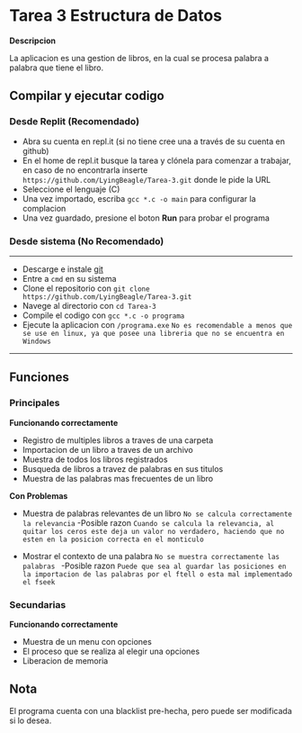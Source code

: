 
# Tarea 3 Estructura de Datos

**Descripcion**

La aplicacion es una gestion de libros, en la cual se procesa palabra a palabra que tiene el libro.

## Compilar y ejecutar codigo
### Desde Replit (Recomendado)
* Abra su cuenta en repl.it (si no tiene cree una a través de su cuenta en github)
* En el home de repl.it busque la tarea y clónela para comenzar a trabajar, en caso de no encontrarla inserte `https://github.com/LyingBeagle/Tarea-3.git` donde le pide la URL 
* Seleccione el lenguaje (C)
* Una vez importado, escriba `gcc *.c -o main` para configurar la complacion
* Una vez guardado, presione el boton **Run** para probar el programa
### Desde sistema (No Recomendado)
---
* Descarge e instale [git](https://git-scm.com/downloads)
* Entre a `cmd` en su sistema
* Clone el repositorio con `git clone https://github.com/LyingBeagle/Tarea-3.git`
* Navege al directorio con `cd Tarea-3`
* Compile el codigo con `gcc *.c -o programa`
* Ejecute la aplicacion con `/programa.exe`
`No es recomendable a menos que se use en linux, ya que posee una libreria que no se encuentra en Windows`

---
## Funciones

### Principales

**Funcionando correctamente**

* Registro de multiples libros a traves de una carpeta
* Importacion de un libro a traves de un archivo
* Muestra de todos los libros registrados
* Busqueda de libros a travez de palabras en sus titulos
* Muestra de las palabras mas frecuentes de un libro

**Con Problemas**
* Muestra de palabras relevantes de un libro `No se calcula correctamente la relevancia`
-Posible razon `Cuando se calcula la relevancia, al quitar los ceros este deja un valor no verdadero, haciendo que no esten en la posicion correcta en el monticulo`

* Mostrar el contexto de una palabra `No se muestra correctamente las palabras `
-Posible razon `Puede que sea al guardar las posiciones en la importacion de las palabras por el ftell o esta mal implementado el fseek`


### Secundarias

**Funcionando correctamente**

* Muestra de un menu con opciones
* El proceso que se realiza al elegir una opciones
* Liberacion de memoria

## Nota 
El programa cuenta con una blacklist pre-hecha, pero puede ser modificada si lo desea.